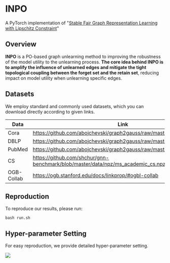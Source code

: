 # INPO
A PyTorch implementation of "[Stable Fair Graph Representation Learning with Lipschitz Constraint](https://openreview.net/pdf?id=oJQWvsStNh)"

## Overview
**INPO** is a PO-based graph unlearning method to improving the robustness of the model utility to the unlearning process. **The core idea behind INPO is to amplify the influence of unlearned edges and mitigate the tight topological coupling between the forget set and the retain set**, reducing impact on model utility when unlearning specific edges.

## Datasets
We employ standard and commonly used datasets, which you can download directly according to given links.

| Data       | Link                                                         |
| ---------- | ------------------------------------------------------------ |
| Cora       | https://github.com/abojchevski/graph2gauss/raw/master/data/cora.npz |
| DBLP       | https://github.com/abojchevski/graph2gauss/raw/master/data/dblp.npz |
| PubMed     | https://github.com/abojchevski/graph2gauss/raw/master/data/pubmed.npz |
| CS         | https://github.com/shchur/gnn-benchmark/blob/master/data/npz/ms_academic_cs.npz |
| OGB-Collab | https://ogb.stanford.edu/docs/linkprop/#ogbl-collab          |

## Reproduction
To reproduce our results, please run:
```shell
bash run.sh
```

## Hyper-parameter Setting
For easy reproduction, we provide detailed hyper-parameter setting.

![](C:\Users\86198\Desktop\TrustworthyGNN\Code\INPO\figs\settings.png)
